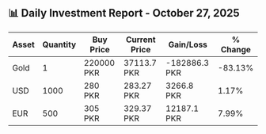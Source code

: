 ## 📊 Daily Investment Report - October 27, 2025

| Asset | Quantity | Buy Price | Current Price | Gain/Loss | % Change |
|-------|----------|-----------|----------------|------------|----------|
| Gold | 1 | 220000 PKR | 37113.7 PKR | -182886.3 PKR | -83.13% |
| USD | 1000 | 280 PKR | 283.27 PKR | 3266.8 PKR | 1.17% |
| EUR | 500 | 305 PKR | 329.37 PKR | 12187.1 PKR | 7.99% |
